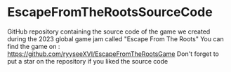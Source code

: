 # EscapeFromTheRootsSourceCode
GitHub repository containing the source code of the game we created during the 2023 global game jam called "Escape From The Roots"
You can find the game on : https://github.com/ryyseeXVI/EscapeFromTheRootsGame
Don't forget to put a star on the repository if you liked the source code
